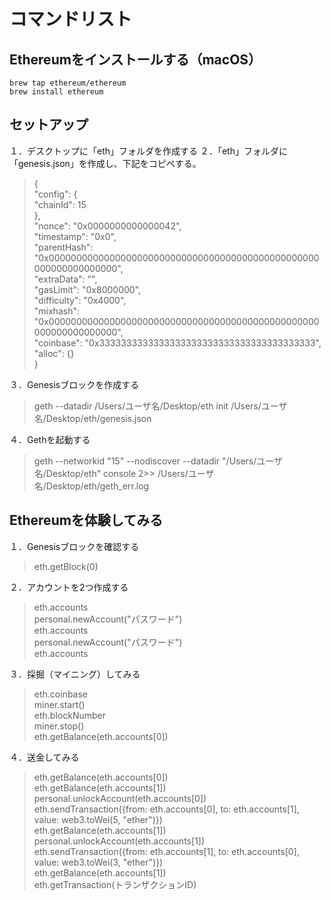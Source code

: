 
# コマンドリスト

## Ethereumをインストールする（macOS）
`brew tap ethereum/ethereum`  
`brew install ethereum`

## セットアップ
１．デスクトップに「eth」フォルダを作成する
２．「eth」フォルダに「genesis.json」を作成し、下記をコピペする。
> {  
>   "config": {  
>     "chainId": 15  
>   },  
>   "nonce": "0x0000000000000042",  
>   "timestamp": "0x0",  
>   "parentHash": "0x0000000000000000000000000000000000000000000000000000000000000000",  
>   "extraData": "",  
>   "gasLimit": "0x8000000",  
>   "difficulty": "0x4000",  
>   "mixhash": "0x0000000000000000000000000000000000000000000000000000000000000000",  
>   "coinbase": "0x3333333333333333333333333333333333333333",  
>   "alloc": {}  
> }

３．Genesisブロックを作成する
> geth --datadir /Users/ユーザ名/Desktop/eth init /Users/ユーザ名/Desktop/eth/genesis.json

４．Gethを起動する
> geth --networkid "15" --nodiscover --datadir "/Users/ユーザ名/Desktop/eth" console 2>> /Users/ユーザ名/Desktop/eth/geth_err.log

## Ethereumを体験してみる

１．Genesisブロックを確認する
> eth.getBlock(0)

２．アカウントを2つ作成する
> eth.accounts  
> personal.newAccount("パスワード")  
> eth.accounts  
> personal.newAccount("パスワード")  
> eth.accounts  

３．採掘（マイニング）してみる
> eth.coinbase  
> miner.start()  
> eth.blockNumber  
> miner.stop()  
> eth.getBalance(eth.accounts[0])

４．送金してみる
> eth.getBalance(eth.accounts[0])  
> eth.getBalance(eth.accounts[1])  
> personal.unlockAccount(eth.accounts[0])  
> eth.sendTransaction({from: eth.accounts[0], to: eth.accounts[1], value: web3.toWei(5, "ether")})  
> eth.getBalance(eth.accounts[1])  
> personal.unlockAccount(eth.accounts[1])  
> eth.sendTransaction({from: eth.accounts[1], to: eth.accounts[0], value: web3.toWei(3, "ether")})  
> eth.getBalance(eth.accounts[1])  
> eth.getTransaction(トランザクションID)